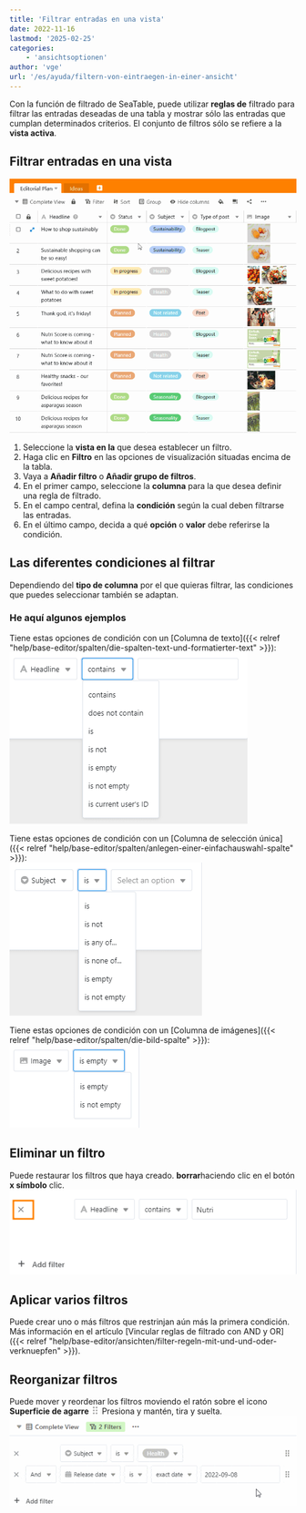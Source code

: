 ```yaml
---
title: 'Filtrar entradas en una vista'
date: 2022-11-16
lastmod: '2025-02-25'
categories:
    - 'ansichtsoptionen'
author: 'vge'
url: '/es/ayuda/filtern-von-eintraegen-in-einer-ansicht'
---
```


Con la función de filtrado de SeaTable, puede utilizar **reglas de** filtrado para filtrar las entradas deseadas de una tabla y mostrar sólo las entradas que cumplan determinados criterios. El conjunto de filtros sólo se refiere a la **vista activa**.

## Filtrar entradas en una vista

![Filtrar entradas](images/Filtern-von-Eintraegen-1.gif)

1. Seleccione la **vista en la** que desea establecer un filtro.
2. Haga clic en **Filtro** en las opciones de visualización situadas encima de la tabla.
3. Vaya a **Añadir filtro** o **Añadir grupo de filtros**.
4. En el primer campo, seleccione la **columna** para la que desea definir una regla de filtrado.
5. En el campo central, defina la **condición** según la cual deben filtrarse las entradas.
6. En el último campo, decida a qué **opción** o **valor** debe referirse la condición.

## Las diferentes condiciones al filtrar

Dependiendo del **tipo de columna** por el que quieras filtrar, las condiciones que puedes seleccionar también se adaptan.

### He aquí algunos ejemplos

Tiene estas opciones de condición con un [Columna de texto]({{< relref "help/base-editor/spalten/die-spalten-text-und-formatierter-text" >}}):  
![Columna de texto filtrado](images/filtern-von-eintraegen-5.png)

Tiene estas opciones de condición con un [Columna de selección única]({{< relref "help/base-editor/spalten/anlegen-einer-einfachauswahl-spalte" >}}):  
![Filtrar una sola columna de selección](images/filtern-von-eintraegen-6.png)

Tiene estas opciones de condición con un [Columna de imágenes]({{< relref "help/base-editor/spalten/die-bild-spalte" >}}):  
![Columna de imágenes filtradas](images/filtern-von-eintraegen-7.png)

## Eliminar un filtro

Puede restaurar los filtros que haya creado. **borrar**haciendo clic en el botón **x símbolo** clic.  
![Eliminar un filtro de una vista](images/filtern-von-eintraegen.png)

## Aplicar varios filtros

Puede crear uno o más filtros que restrinjan aún más la primera condición. Más información en el artículo [Vincular reglas de filtrado con AND y OR]({{< relref "help/base-editor/ansichten/filter-regeln-mit-und-und-oder-verknuepfen" >}}).

## Reorganizar filtros

Puede mover y reordenar los filtros moviendo el ratón sobre el icono **Superficie de agarre** ![Icono de elementos móviles](images/move-icon.png) Presiona y mantén, tira y suelta.  
![Filtrar las entradas clasificadas](images/Filtern-von-Eintraegen-2.gif)
